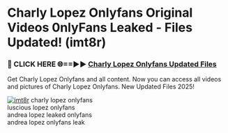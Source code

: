 # Charly Lopez Onlyfans Original Videos 0nlyFans Leaked - Files Updated! (imt8r)

<h3>🔴 CLICK HERE 🌐==►► <a href="https://best4dudes.click/HH4t6V" rel="nofollow">Charly Lopez Onlyfans Updated Files</a></h3>

Get Charly Lopez Onlyfans and all content. Now you can access all videos and pictures of Charly Lopez Onlyfans. New Updated Files 2025!

[![imt8r](https://github.com/user-attachments/assets/8c521d6e-e6e3-4a75-9320-d58ab9d79d5b)](https://best4dudes.click/HH4t6V)
charly lopez onlyfans<br>
luscious lopez onlyfans<br>
andrea lopez leaked onlyfans<br>
andrea lopez onlyfans leak